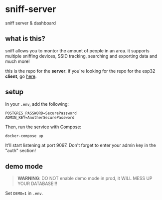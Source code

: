 # sniff-server
sniff server &amp; dashboard

## what is this?
sniff allows you to montor the amount of people in an area. it supports multiple sniffing devices, SSID tracking, searching and exporting data and much more!

this is the repo for the **server**. if you're looking for the repo for the esp32 **client**, go [here](https://github.com/Milk-Cool/sniff-esp32).

## setup
In your `.env`, add the following:
```
POSTGRES_PASSWORD=SecurePassword
ADMIN_KEY=AnotherSecurePassword
```
Then, run the service with Compose:
```sh
docker-compose up
```
It'll start listening at port 9097. Don't forget to enter your admin key in the "auth" section!

## demo mode
> **WARNING**: DO NOT enable demo mode in prod, it WILL MESS UP YOUR DATABASE!!!

Set `DEMO=1` in `.env`.